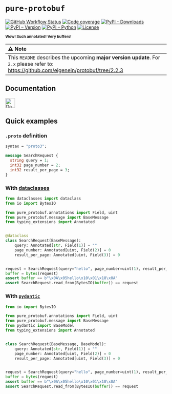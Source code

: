 # `pure-protobuf`

[![GitHub Workflow Status](https://img.shields.io/github/actions/workflow/status/eigenein/protobuf/check.yml?label=checks)](https://github.com/eigenein/protobuf/actions/workflows/check.yml)
[![Code coverage](https://codecov.io/gh/eigenein/protobuf/branch/master/graph/badge.svg?token=bJarwbLlY7)](https://codecov.io/gh/eigenein/protobuf)
[![PyPI - Downloads](https://img.shields.io/pypi/dm/pure-protobuf.svg)](https://pypistats.org/packages/pure-protobuf)
[![PyPI – Version](https://img.shields.io/pypi/v/pure-protobuf.svg)](https://pypi.org/project/pure-protobuf/#history)
[![PyPI – Python](https://img.shields.io/pypi/pyversions/pure-protobuf.svg)](https://pypi.org/project/pure-protobuf/#files)
[![License](https://img.shields.io/pypi/l/pure-protobuf.svg)](https://github.com/eigenein/protobuf/blob/master/LICENSE)

<small><strong>Wow! Such annotated! Very buffers!</strong></small>

| ⚠️ Note                                                                                                                                   |
|:------------------------------------------------------------------------------------------------------------------------------------------|
| This `README` describes the upcoming **major version update**. For `2.x` please refer to: https://github.com/eigenein/protobuf/tree/2.2.3 |

## Documentation

<a href="https://eigenein.github.io/protobuf/">
    <img alt="Documentation" height="30em" src="https://img.shields.io/github/actions/workflow/status/eigenein/protobuf/docs.yml?label=documentation&logo=github">
</a>

## Quick examples

### `.proto` definition

```protobuf
syntax = "proto3";

message SearchRequest {
  string query = 1;
  int32 page_number = 2;
  int32 result_per_page = 3;
}
```

### With [dataclasses](https://docs.python.org/3/library/dataclasses.html)

```python title="dataclass_example.py"
from dataclasses import dataclass
from io import BytesIO

from pure_protobuf.annotations import Field, uint
from pure_protobuf.message import BaseMessage
from typing_extensions import Annotated


@dataclass
class SearchRequest(BaseMessage):
    query: Annotated[str, Field(1)] = ""
    page_number: Annotated[uint, Field(2)] = 0
    result_per_page: Annotated[uint, Field(3)] = 0


request = SearchRequest(query="hello", page_number=uint(1), result_per_page=uint(10))
buffer = bytes(request)
assert buffer == b"\x0A\x05hello\x10\x01\x18\x0A"
assert SearchRequest.read_from(BytesIO(buffer)) == request
```

### With [`pydantic`](https://docs.pydantic.dev/)

```python title="pydantic_example.py"
from io import BytesIO

from pure_protobuf.annotations import Field, uint
from pure_protobuf.message import BaseMessage
from pydantic import BaseModel
from typing_extensions import Annotated


class SearchRequest(BaseMessage, BaseModel):
    query: Annotated[str, Field(1)] = ""
    page_number: Annotated[uint, Field(2)] = 0
    result_per_page: Annotated[uint, Field(3)] = 0


request = SearchRequest(query="hello", page_number=uint(1), result_per_page=uint(10))
buffer = bytes(request)
assert buffer == b"\x0A\x05hello\x10\x01\x18\x0A"
assert SearchRequest.read_from(BytesIO(buffer)) == request
```
